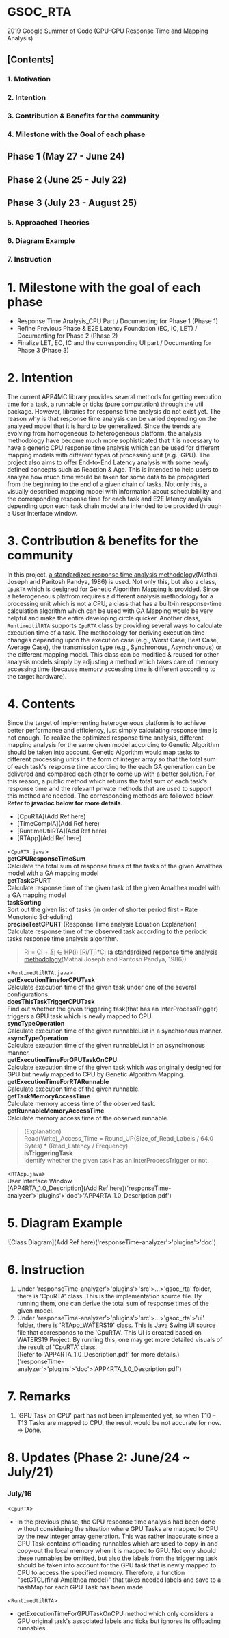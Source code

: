 # GSOC_RTA

2019 Google Summer of Code (CPU-GPU Response Time and Mapping Analysis)

## [Contents]
### 1. Motivation
### 2. Intention
### 3. Contribution & Benefits for the community
### 4. Milestone with the Goal of each phase
## Phase 1 (May 27 - June 24)
## Phase 2 (June 25 - July 22)
## Phase 3 (July 23 - August 25)
### 5. Approached Theories
### 6. Diagram Example
### 7. Instruction

# 1. Milestone with the goal of each phase
- Response Time Analysis_CPU Part / Documenting for Phase 1 (Phase 1)
- Refine Previous Phase & E2E Latency Foundation (EC, IC, LET) / Documenting for Phase 2 (Phase 2)
- Finalize LET, EC, IC and the corresponding UI part / Documenting for Phase 3 (Phase 3)

# 2. Intention
The current APP4MC library provides several methods for getting execution time for a task, a runnable or ticks (pure computation) through the util package. However, libraries for response time analysis do not exist yet. The reason why is that response time analysis can be varied depending on the analyzed model that it is hard to be generalized. Since the trends are evolving from homogeneous to heterogeneous platform, the analysis methodology have become much more sophisticated that it is necessary to have a generic CPU response time analysis which can be used for different mapping models with different types of processing unit (e.g., GPU). The project also aims to offer End-to-End Latency analysis with some newly defined concepts such as Reaction & Age. This is intended to help users to analyze how much time would be taken for some data to be propagated from the beginning to the end of a given chain of tasks. Not only this, a visually described mapping model with information about schedulability and the corresponding response time for each task and E2E latency analysis depending upon each task chain model are intended to be provided through a User Interface window.

# 3. Contribution & benefits for the community
In this project, [a standardized response time analysis methodology](https://academic.oup.com/comjnl/article/29/5/390/486162)(Mathai Joseph and Paritosh Pandya, 1986) is used. Not only this, but also a class, `CpuRTA` which is designed for Genetic Algorithm Mapping is provided. Since a heterogeneous platfrom requires a different analysis methodology for a processing unit which is not a CPU, a class that has a built-in response-time calculation algorithm which can be used with GA Mapping would be very helpful and make the entire developing circle quicker. Another class, `RuntimeUtilRTA` supports `CpuRTA` class by providing several ways to calculate execution time of a task. The methodology for deriving execution time changes depending upon the execution case (e.g., Worst Case, Best Case, Average Case), the transmission type (e.g., Synchronous, Asynchronous) or the different mapping model. This class can be modified & reused for other analysis models simply by adjusting a method which takes care of memory accessing time (because memory accessing time is different according to the target hardware).

# 4. Contents
Since the target of implementing heterogeneous platform is to achieve better performance and efficiency, just simply calculating response time is not enough. To realize the optimized response time analysis, different mapping analysis for the same given model according to Genetic Algorithm should be taken into account. Genetic Algorithm would map tasks to different processing units in the form of integer array so that the total sum of each task's response time according to the each GA generation can be delivered and compared each other to come up with a better solution. For this reason, a public method which returns the total sum of each task's response time and the relevant private methods that are used to support this method are needed. The corresponding methods are followed below.          
**Refer to javadoc below for more details.**          
* [CpuRTA](Add Ref here)
* [TimeCompIA](Add Ref here)
* [RuntimeUtilRTA](Add Ref here) 
* [RTApp](Add Ref here)
           
<`CpuRTA.java`>          
**getCPUResponseTimeSum**          
Calculate the total sum of response times of the tasks of the given Amalthea model with a GA mapping model          
**getTaskCPURT**          
Calculate response time of the given task of the given Amalthea model with a GA mapping model          
**taskSorting**          
Sort out the given list of tasks (in order of shorter period first - Rate Monotonic Scheduling)          
**preciseTestCPURT** (Response Time analysis Equation Explanation)          
Calculate response time of the observed task according to the periodic tasks response time analysis algorithm.          
> Ri = Ci + Σj ∈ HP(i) [Ri/Tj]*Cj ([a standardized response time analysis methodology](https://www.semanticscholar.org/paper/Finding-Response-Times-in-a-Real-Time-System-Joseph-Pandya/574517d6e47cf9b368003a56088651a1941dcda1)(Mathai Joseph and Paritosh Pandya, 1986))
           
<`RuntimeUtilRTA.java`>          
**getExecutionTimeforCPUTask**          
Calculate execution time of the given task under one of the several configurations.          
**doesThisTaskTriggerCPUTask**          
Find out whether the given triggering task(that has an InterProcessTrigger) triggers a GPU task which is newly mapped to CPU.          
**syncTypeOperation**          
Calculate execution time of the given runnableList in a synchronous manner.          
**asyncTypeOperation**          
Calculate execution time of the given runnableList in an asynchronous manner.         
**getExecutionTimeForGPUTaskOnCPU**          
Calculate execution time of the given task which was originally designed for GPU but newly mapped to CPU by Genetic Algorithm Mapping.          
**getExecutionTimeForRTARunnable**          
Calculate execution time of the given runnable.          
**getTaskMemoryAccessTime**         
Calculate memory access time of the observed task.           
**getRunnableMemoryAccessTime**          
Calculate memory access time of the observed runnable.           
> (Explanation)         
> Read(Write)_Access_Time = Round_UP(Size_of_Read_Labels / 64.0 Bytes) * (Read_Latency / Frequency)        
**isTriggeringTask**         
Identify whether the given task has an InterProcessTrigger or not.          
         
<`RTApp.java`>          
User Interface Window           
[APP4RTA_1.0_Description](Add Ref here)('responseTime-analyzer'>'plugins'>'doc'>'APP4RTA_1.0_Description.pdf')         
            
# 5. Diagram Example           
![Class Diagram](Add Ref here)('responseTime-analyzer'>'plugins'>'doc')            
            
# 6. Instruction            
1. Under 'responseTime-analyzer'>'plugins'>'src'>...>'gsoc_rta' folder, there is 'CpuRTA' class. This is the implementation source file. By running them, one can derive the total sum of response times of the given model.            
2. Under 'responseTime-analyzer'>'plugins'>'src'>...>'gsoc_rta'>'ui' folder, there is 'RTApp_WATERS19' class. This is Java Swing UI source file that corresponds to the 'CpuRTA'. This UI is created based on WATERS19 Project. By running this, one may get more detailed visuals of the result of 'CpuRTA' class.            
   (Refer to 'APP4RTA_1.0_Description.pdf' for more details.)('responseTime-analyzer'>'plugins'>'doc'>'APP4RTA_1.0_Description.pdf')            
            
# 7. Remarks            
1. 'GPU Task on CPU' part has not been implemented yet, so when T10 – T13 Tasks are mapped to CPU, the result would be not accurate for now.            
	=> Done.            
            
# 8. Updates (Phase 2: June/24 ~ July/21)            
### July/16            
            
<`CpuRTA`>            
- In the previous phase, the CPU response time analysis had been done without considering the situation where GPU Tasks are mapped to CPU by the new integer array generation. This was rather inaccurate since a GPU Task contains offloading runnables which are used to copy-in and copy-out the local memory when it is mapped to GPU. Not only should these runnables be omitted, but also the labels from the triggering task should be taken into account for the GPU task that is newly mapped to CPU to access the specified memory. Therefore, a function "setGTCL(final Amalthea model)" that takes needed labels and save to a hashMap for each GPU Task has been made.            
            
<`RuntimeUtilRTA`>            
- getExecutionTimeForGPUTaskOnCPU method which only considers a GPU original task's associated labels and ticks but ignores its offloading runnables.            
